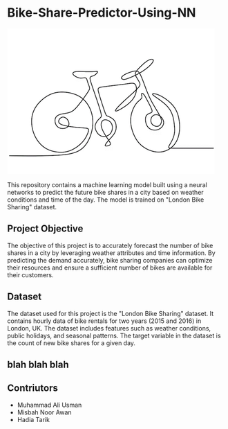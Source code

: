 # Bike-Share-Predictor-Using-NN

![bike-sharing](bike.png)

This repository contains a machine learning model built using a neural networks to predict the future bike shares in a city based on weather conditions and time of the day. The model is trained on "London Bike Sharing" dataset.

## Project Objective
The objective of this project is to accurately forecast the number of bike shares in a city by leveraging weather attributes and time information. By predicting the demand accurately, bike sharing companies can optimize their resources and ensure a sufficient number of bikes are available for their customers.

## Dataset
The dataset used for this project is the "London Bike Sharing" dataset. It contains hourly data of bike rentals for two years (2015 and 2016) in London, UK. The dataset includes features such as weather conditions, public holidays, and seasonal patterns. The target variable in the dataset is the count of new bike shares for a given day.

## blah blah blah

## Contriutors
- Muhammad Ali Usman
- Misbah Noor Awan
- Hadia Tarik
